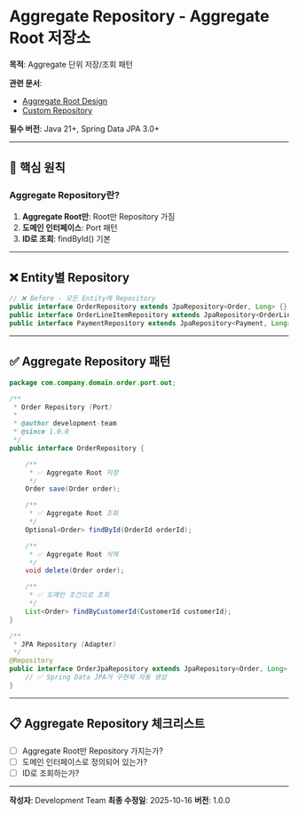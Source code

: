 # Aggregate Repository - Aggregate Root 저장소

**목적**: Aggregate 단위 저장/조회 패턴

**관련 문서**:
- [Aggregate Root Design](../../02-domain-layer/aggregate-design/02_aggregate-root-design.md)
- [Custom Repository](./02_custom-repository.md)

**필수 버전**: Java 21+, Spring Data JPA 3.0+

---

## 📌 핵심 원칙

### Aggregate Repository란?

1. **Aggregate Root만**: Root만 Repository 가짐
2. **도메인 인터페이스**: Port 패턴
3. **ID로 조회**: findById() 기본

---

## ❌ Entity별 Repository

```java
// ❌ Before - 모든 Entity에 Repository
public interface OrderRepository extends JpaRepository<Order, Long> {}
public interface OrderLineItemRepository extends JpaRepository<OrderLineItem, Long> {}  // ❌
public interface PaymentRepository extends JpaRepository<Payment, Long> {}  // ❌
```

---

## ✅ Aggregate Repository 패턴

```java
package com.company.domain.order.port.out;

/**
 * Order Repository (Port)
 *
 * @author development-team
 * @since 1.0.0
 */
public interface OrderRepository {

    /**
     * ✅ Aggregate Root 저장
     */
    Order save(Order order);

    /**
     * ✅ Aggregate Root 조회
     */
    Optional<Order> findById(OrderId orderId);

    /**
     * ✅ Aggregate Root 삭제
     */
    void delete(Order order);

    /**
     * ✅ 도메인 조건으로 조회
     */
    List<Order> findByCustomerId(CustomerId customerId);
}

/**
 * JPA Repository (Adapter)
 */
@Repository
public interface OrderJpaRepository extends JpaRepository<Order, Long>, OrderRepository {
    // ✅ Spring Data JPA가 구현체 자동 생성
}
```

---

## 📋 Aggregate Repository 체크리스트

- [ ] Aggregate Root만 Repository 가지는가?
- [ ] 도메인 인터페이스로 정의되어 있는가?
- [ ] ID로 조회하는가?

---

**작성자**: Development Team
**최종 수정일**: 2025-10-16
**버전**: 1.0.0
